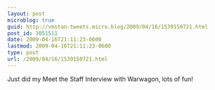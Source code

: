 ```yaml
---
layout: post
microblog: true
guid: http://vmstan-tweets.micro.blog/2009/04/16/1539150721.html
post_id: 3051511
date: 2009-04-16T21:11:23-0600
lastmod: 2009-04-16T21:11:23-0600
type: post
url: /2009/04/16/1539150721.html
---
```

Just did my Meet the Staff Interview with Warwagon, lots of fun!
